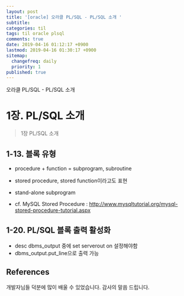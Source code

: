 ```yaml
---
layout: post
title: '[oracle] 오라클 PL/SQL - PL/SQL 소개 '
subtitle: 
categories: til
tags: til oracle plsql
comments: true
date: 2019-04-16 01:12:17 +0900
lastmod: 2019-04-16 01:30:17 +0900
sitemap:
  changefreq: daily
  priority: 1
published: true
---
```


오라클 PL/SQL - PL/SQL 소개 <br />


# 1장. PL/SQL 소개 
> 1장 PL/SQL 소개

## 1-13. 블록 유형
* procedure + function = subprogram, subroutine 
* stored procedure, stored function이라고도 표현
* stand-alone subprogram

* cf. MySQL Stored Procedure : http://www.mysqltutorial.org/mysql-stored-procedure-tutorial.aspx

## 1-20. PL/SQL 블록 출력 활성화
* desc dbms_output 중에 set serverout on 설정해야함
* dbms_output.put_line으로 출력 가능

## References
개발자님들 덕분에 많이 배울 수 있었습니다. 감사의 말씀 드립니다.<br/>